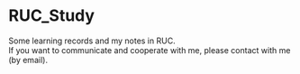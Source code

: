 # RUC_Study
Some learning records and my notes in RUC.  
If you want to communicate and cooperate with me, please contact with me (by email).